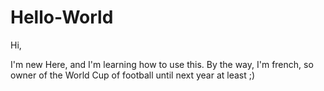 # Hello-World

Hi,

I'm new Here, and I'm learning how to use this.
By the way, I'm french, so owner of the World Cup of football until next year at least ;)
